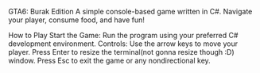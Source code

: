 GTA6: Burak Edition
A simple console-based game written in C#. Navigate your player, consume food, and have fun!

How to Play
Start the Game: Run the program using your preferred C# development environment.
Controls:
Use the arrow keys to move your player.
Press Enter to resize the terminal(not gonna resize though :D) window.
Press Esc to exit the game or any nondirectional key.